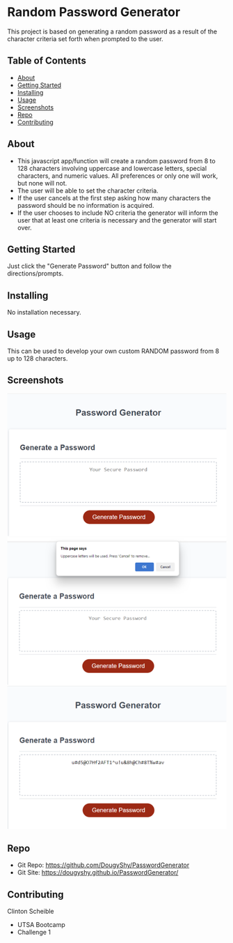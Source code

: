
# Random Password Generator

This project is based on generating a random password as a result of the character criteria set forth when prompted to the user. 

## Table of Contents

- [About](#about)
- [Getting Started](#getting_started)
- [Installing](#installing)
- [Usage](#usage)
- [Screenshots](#screenshots)
- [Repo](#repo_info)
- [Contributing](#contributing)


## About

 - This javascript app/function will create a random password from 8 to 128 characters involving uppercase and lowercase letters, special characters, and numeric values. All preferences or only one will work, but none will not.
 - The user will be able to set the character criteria.
 - If the user cancels at the first step asking how many characters the password should be no information is acquired.
 - If the user chooses to include NO criteria the generator will inform the user that at least one criteria is necessary and the generator will start over.

## Getting Started

Just click the "Generate Password" button and follow the directions/prompts.

## Installing

No installation necessary.

## Usage

This can be used to develop your own custom RANDOM password from 8 up to 128 characters.

## Screenshots

![Alt text](pwdgen-start.png)
![Alt text](pwdgen-prompt.png)
![Alt text](pwdgen-result.png)

## Repo

 - Git Repo: https://github.com/DougyShy/PasswordGenerator
 - Git Site: https://dougyshy.github.io/PasswordGenerator/


## Contributing

Clinton Scheible
- UTSA Bootcamp
- Challenge 1
